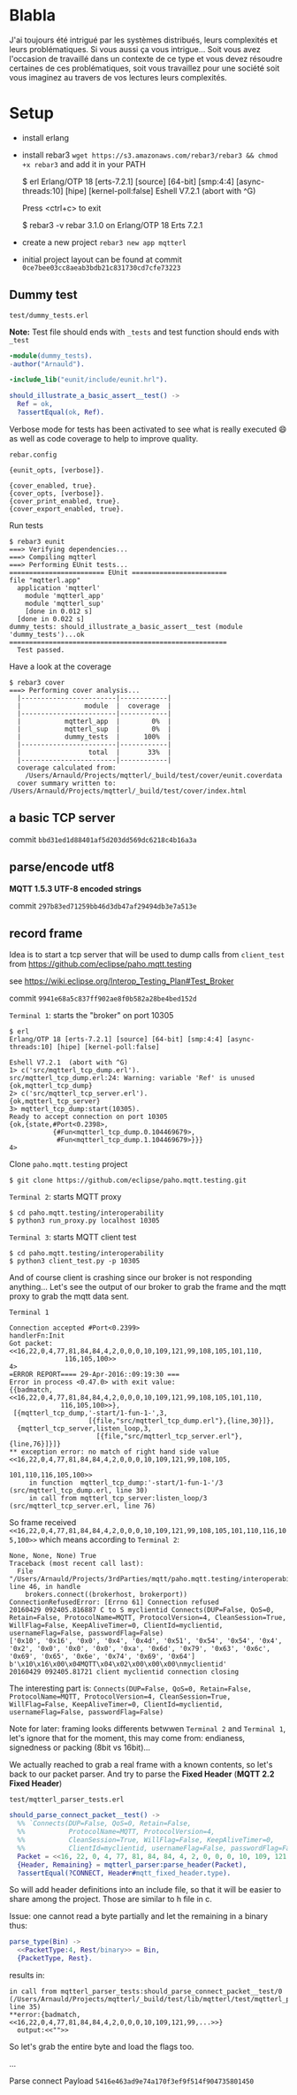# Blabla

J'ai toujours été intrigué par les systèmes distribués, leurs complexités et leurs problématiques.
Si vous aussi ça vous intrigue...
Soit vous avez l'occasion de travaillé dans un contexte de ce type et vous devez résoudre certaines de ces problématiques,
soit vous travaillez pour une société
soit vous imaginez au travers de vos lectures leurs complexités.

# Setup

* install erlang
* install rebar3 `wget https://s3.amazonaws.com/rebar3/rebar3 && chmod +x rebar3` and add it in your PATH


    $ erl
    Erlang/OTP 18 [erts-7.2.1] [source] [64-bit] [smp:4:4] [async-threads:10] [hipe] [kernel-poll:false]
    Eshell V7.2.1  (abort with ^G)
    
    Press <ctrl+c> to exit
    
    $ rebar3 -v
    rebar 3.1.0 on Erlang/OTP 18 Erts 7.2.1

* create a new project `rebar3 new app mqtterl`
* initial project layout can be found at commit `0ce7bee03cc8aeab3bdb21c831730cd7cfe73223`


## Dummy test

`test/dummy_tests.erl` 

**Note:** 
Test file should ends with `_tests` and test function should ends with `_test`

```erlang
-module(dummy_tests).
-author("Arnauld").

-include_lib("eunit/include/eunit.hrl").

should_illustrate_a_basic_assert__test() ->
  Ref = ok,
  ?assertEqual(ok, Ref).
```

Verbose mode for tests has been activated to see what is really executed :smile: 
as well as code coverage to help to improve quality.

`rebar.config`

```
{eunit_opts, [verbose]}.

{cover_enabled, true}.
{cover_opts, [verbose]}.
{cover_print_enabled, true}.
{cover_export_enabled, true}.
```

Run tests

    $ rebar3 eunit
    ===> Verifying dependencies...
    ===> Compiling mqtterl
    ===> Performing EUnit tests...
    ======================== EUnit ========================
    file "mqtterl.app"
      application 'mqtterl'
        module 'mqtterl_app'
        module 'mqtterl_sup'
        [done in 0.012 s]
      [done in 0.022 s]
    dummy_tests: should_illustrate_a_basic_assert__test (module 'dummy_tests')...ok
    =======================================================
      Test passed.
    
Have a look at the coverage

    $ rebar3 cover
    ===> Performing cover analysis...
      |------------------------|------------|
      |                module  |  coverage  |
      |------------------------|------------|
      |           mqtterl_app  |        0%  |
      |           mqtterl_sup  |        0%  |
      |           dummy_tests  |      100%  |
      |------------------------|------------|
      |                 total  |       33%  |
      |------------------------|------------|
      coverage calculated from:
        /Users/Arnauld/Projects/mqtterl/_build/test/cover/eunit.coverdata
      cover summary written to: /Users/Arnauld/Projects/mqtterl/_build/test/cover/index.html
      
      
## a basic TCP server

commit `bbd31ed1d88401af5d203dd569dc6218c4b16a3a`

## parse/encode utf8

**MQTT 1.5.3 UTF-8 encoded strings**

commit `297b83ed71259bb46d3db47af29494db3e7a513e`

## record frame

Idea is to start a tcp server that will be used to dump calls from `client_test` 
from https://github.com/eclipse/paho.mqtt.testing

see https://wiki.eclipse.org/Interop_Testing_Plan#Test_Broker

commit `9941e68a5c837ff902ae8f0b582a28be4bed152d`


`Terminal 1`: starts the "broker" on port 10305

    $ erl
    Erlang/OTP 18 [erts-7.2.1] [source] [64-bit] [smp:4:4] [async-threads:10] [hipe] [kernel-poll:false]
    
    Eshell V7.2.1  (abort with ^G)
    1> c('src/mqtterl_tcp_dump.erl').
    src/mqtterl_tcp_dump.erl:24: Warning: variable 'Ref' is unused
    {ok,mqtterl_tcp_dump}
    2> c('src/mqtterl_tcp_server.erl').
    {ok,mqtterl_tcp_server}
    3> mqtterl_tcp_dump:start(10305).
    Ready to accept connection on port 10305
    {ok,{state,#Port<0.2398>,
               {#Fun<mqtterl_tcp_dump.0.104469679>,
                #Fun<mqtterl_tcp_dump.1.104469679>}}}
    4>

Clone `paho.mqtt.testing` project

    $ git clone https://github.com/eclipse/paho.mqtt.testing.git
   

`Terminal 2`: starts MQTT proxy

    $ cd paho.mqtt.testing/interoperability
    $ python3 run_proxy.py localhost 10305

`Terminal 3`: starts MQTT client test


    $ cd paho.mqtt.testing/interoperability
    $ python3 client_test.py -p 10305
    
And of course client is crashing since our broker is not responding anything...
Let's see the output of our broker to grab the frame and the mqtt proxy to grab the mqtt data sent.

`Terminal 1`

    Connection accepted #Port<0.2399>
    handlerFn:Init
    Got packet: <<16,22,0,4,77,81,84,84,4,2,0,0,0,10,109,121,99,108,105,101,110,
                  116,105,100>>
    4>
    =ERROR REPORT==== 29-Apr-2016::09:19:30 ===
    Error in process <0.47.0> with exit value:
    {{badmatch,<<16,22,0,4,77,81,84,84,4,2,0,0,0,10,109,121,99,108,105,101,110,
                 116,105,100>>},
     [{mqtterl_tcp_dump,'-start/1-fun-1-',3,
                        [{file,"src/mqtterl_tcp_dump.erl"},{line,30}]},
      {mqtterl_tcp_server,listen_loop,3,
                          [{file,"src/mqtterl_tcp_server.erl"},{line,76}]}]}
    ** exception error: no match of right hand side value <<16,22,0,4,77,81,84,84,4,2,0,0,0,10,109,121,99,108,105,
                                                            101,110,116,105,100>>
         in function  mqtterl_tcp_dump:'-start/1-fun-1-'/3 (src/mqtterl_tcp_dump.erl, line 30)
         in call from mqtterl_tcp_server:listen_loop/3 (src/mqtterl_tcp_server.erl, line 76)

So frame received `<<16,22,0,4,77,81,84,84,4,2,0,0,0,10,109,121,99,108,105,101,110,116,105,100>>` 
which means according to `Terminal 2`:

    None, None, None) True
    Traceback (most recent call last):
      File "/Users/Arnauld/Projects/3rdParties/mqtt/paho.mqtt.testing/interoperability/mqtt/proxy/mqttsas.py", line 46, in handle
        brokers.connect((brokerhost, brokerport))
    ConnectionRefusedError: [Errno 61] Connection refused
    20160429 092405.816887 C to S myclientid Connects(DUP=False, QoS=0, Retain=False, ProtocolName=MQTT, ProtocolVersion=4, CleanSession=True, WillFlag=False, KeepAliveTimer=0, ClientId=myclientid, usernameFlag=False, passwordFlag=False)
    ['0x10', '0x16', '0x0', '0x4', '0x4d', '0x51', '0x54', '0x54', '0x4', '0x2', '0x0', '0x0', '0x0', '0xa', '0x6d', '0x79', '0x63', '0x6c', '0x69', '0x65', '0x6e', '0x74', '0x69', '0x64']
    b'\x10\x16\x00\x04MQTT\x04\x02\x00\x00\x00\nmyclientid'
    20160429 092405.81721 client myclientid connection closing
    
The interesting part is:
`Connects(DUP=False, QoS=0, Retain=False, ProtocolName=MQTT, ProtocolVersion=4, CleanSession=True, WillFlag=False, KeepAliveTimer=0, ClientId=myclientid, usernameFlag=False, passwordFlag=False)`

Note for later: framing looks differents betwwen `Terminal 2` and `Terminal 1`, let's ignore that for the moment, this may come from: endianess, signedness or packing (8bit vs 16bit)...
  
We actually reached to grab a real frame with a known contents, so let's back to our packet parser.
And try to parse the **Fixed Header** (**MQTT 2.2 Fixed Header**)

`test/mqtterl_parser_tests.erl`

```erlang
should_parse_connect_packet__test() ->
  %% `Connects(DUP=False, QoS=0, Retain=False, 
  %%           ProtocolName=MQTT, ProtocolVersion=4, 
  %%           CleanSession=True, WillFlag=False, KeepAliveTimer=0, 
  %%           ClientId=myclientid, usernameFlag=False, passwordFlag=False)`
  Packet = <<16, 22, 0, 4, 77, 81, 84, 84, 4, 2, 0, 0, 0, 10, 109, 121, 99, 108, 105, 101, 110, 116, 105, 100>>,
  {Header, Remaining} = mqtterl_parser:parse_header(Packet),
  ?assertEqual(?CONNECT, Header#mqtt_fixed_header.type).
```

So will add header definitions into an include file, so that it will be easier to share among the project.
Those are similar to h file in c.


Issue: one cannot read a byte partially and let the remaining in a binary thus:

```erlang
parse_type(Bin) ->
  <<PacketType:4, Rest/binary>> = Bin,
  {PacketType, Rest}.
```

results in:

```
in call from mqtterl_parser_tests:should_parse_connect_packet__test/0 (/Users/Arnauld/Projects/mqtterl/_build/test/lib/mqtterl/test/mqtterl_parser_tests.erl, line 35)
**error:{badmatch,<<16,22,0,4,77,81,84,84,4,2,0,0,0,10,109,121,99,...>>}
  output:<<"">>
```

So let's grab the entire byte and load the flags too.

...

Parse connect Payload `5416e463ad9e74a170f3ef9f514f904735801450`




